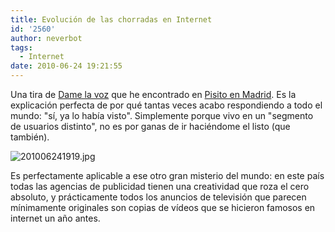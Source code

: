 ```yaml
---
title: Evolución de las chorradas en Internet
id: '2560'
author: neverbot
tags:
  - Internet
date: 2010-06-24 19:21:55
---
```


Una tira de [Dame la voz](http://blog.damelavoz.es/evolucion-de-las-chorradas-en-internet/) que he encontrado en [Pisito en Madrid](http://www.pisitoenmadrid.com/blog/2009/10/la-vida-circular-de-internet/). Es la explicación perfecta de por qué tantas veces acabo respondiendo a todo el mundo: "sí, ya lo había visto". Simplemente porque vivo en un "segmento de usuarios distinto", no es por ganas de ir haciéndome el listo (que también).

![201006241919.jpg](./201006241919.jpg)

Es perfectamente aplicable a ese otro gran misterio del mundo: en este país todas las agencias de publicidad tienen una creatividad que roza el cero absoluto, y prácticamente todos los anuncios de televisión que parecen mínimamente originales son copias de vídeos que se hicieron famosos en internet un año antes.